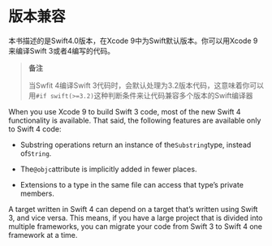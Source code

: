 # 版本兼容

本书描述的是Swift4.0版本，在Xcode 9中为Swift默认版本。你可以用Xcode 9来编译Swift 3或者4编写的代码。

> **备注**
>
> 当Swfit 4编译Swift 3代码时，会默认处理为3.2版本代码，这意味着你可以用`#if swift(>=3.2)`这种判断条件来让代码兼容多个版本的Swift编译器

When you use Xcode 9 to build Swift 3 code, most of the new Swift 4 functionality is available. That said, the following features are available only to Swift 4 code:

* Substring operations return an instance of the`Substring`type, instead of`String`.

* The`@objc`attribute is implicitly added in fewer places.

* Extensions to a type in the same file can access that type’s private members.

A target written in Swift 4 can depend on a target that’s written using Swift 3, and vice versa. This means, if you have a large project that is divided into multiple frameworks, you can migrate your code from Swift 3 to Swift 4 one framework at a time.


